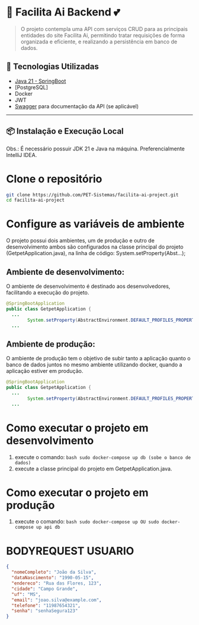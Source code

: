 # 📡 Facilita Ai Backend 💕

> O projeto contempla uma API com serviços CRUD para as principais entidades
> do site Facilita Ai, permitindo tratar requisições de forma organizada e eficiente,
> e realizando a persistência em banco de dados.

## 🚀 Tecnologias Utilizadas

- [Java 21 - SpringBoot](https://docs.spring.io/spring-boot/index.html)
- [PostgreSQL]
- Docker
- JWT
- [Swagger](https://swagger.io/) para documentação da API (se aplicável)

---

## 📦 Instalação e Execução Local

Obs.: É necessário possuir JDK 21 e Java na máquina. Preferencialmente IntelliJ IDEA.

# Clone o repositório
```bash
git clone https://github.com/PET-Sistemas/facilita-ai-project.git
cd facilita-ai-project
```
# Configure as variáveis de ambiente
O projeto possui dois ambientes, um de produção e outro de desenvolvimento
ambos são configurados na classe principal do projeto (GetpetApplication.java),
na linha de código: System.setProperty(Abst...);

## Ambiente de desenvolvimento:
O ambiente de desenvolvimento é destinado aos desenvolvedores, facilitando a execução do projeto.
```java
@SpringBootApplication
public class GetpetApplication {
  ...
		System.setProperty(AbstractEnvironment.DEFAULT_PROFILES_PROPERTY_NAME, "");
  ...
```
## Ambiente de produção:
O ambiente de produção tem o objetivo de subir tanto a aplicação quanto o banco de dados juntos no mesmo ambiente
utilizando docker, quando a aplicação estiver em produção.
```java
@SpringBootApplication
public class GetpetApplication {
  ...
		System.setProperty(AbstractEnvironment.DEFAULT_PROFILES_PROPERTY_NAME, "production");
  ...
```
# Como executar o projeto em desenvolvimento
1. execute o comando: ```bash sudo docker-compose up db (sobe o banco de dados)```
2. execute a classe principal do projeto em GetpetApplication.java.

# Como executar o projeto em produção
1. execute o comando: ```bash sudo docker-compose up OU sudo docker-compose up api db```

# BODYREQUEST USUARIO

```JSON
{
  "nomeCompleto": "João da Silva",
  "dataNascimento": "1990-05-15",
  "endereco": "Rua das Flores, 123",
  "cidade": "Campo Grande",
  "uf": "MS",
  "email": "joao.silva@example.com",
  "telefone": "11987654321",
  "senha": "senhaSegura123"
}
